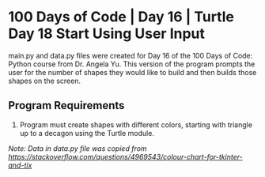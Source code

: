 # 100 Days of Code | Day 16 | Turtle Day 18 Start Using User Input

main.py and data.py files were created for Day 16 of the 100 Days of Code: Python course from Dr. Angela Yu. This version of the program prompts the user for the number of shapes they would like to build and then builds those shapes on the screen.

## Program Requirements ##

1. Program must create shapes with different colors, starting with triangle up to a decagon using the Turtle module.

*Note: Data in data.py file was copied from https://stackoverflow.com/questions/4969543/colour-chart-for-tkinter-and-tix*

